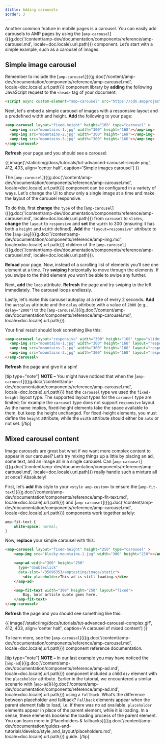 ```yaml
---
$title: Adding carousels
$order: 3
---
```


Another common feature in mobile pages is a carousel.  You can easily add carousels to AMP pages by using the [`amp-carousel`]({{g.doc('/content/amp-dev/documentation/components/reference/amp-carousel.md', locale=doc.locale).url.path}}) component. Let’s start with a simple example, such as a carousel of images.

## Simple image carousel

Remember to include the [`amp-carousel`]({{g.doc('/content/amp-dev/documentation/components/reference/amp-carousel.md', locale=doc.locale).url.path}}) component library by **adding** the following JavaScript request to the `<head>` tag of your document:

```html
<script async custom-element="amp-carousel" src="https://cdn.ampproject.org/v0/amp-carousel-0.1.js"></script>
```

Next, let's embed a simple carousel of images with a responsive layout and a predefined width and height. **Add** the following to your page:

```html
<amp-carousel layout="fixed-height" height="168" type="carousel" >
  <amp-img src="mountains-1.jpg" width="300" height="168"></amp-img>
  <amp-img src="mountains-2.jpg" width="300" height="168"></amp-img>
  <amp-img src="mountains-3.jpg" width="300" height="168"></amp-img>
</amp-carousel>
```

**Refresh** your page and you should see a carousel:

{{ image('/static/img/docs/tutorials/tut-advanced-carousel-simple.png', 412, 403, align='center half', caption='Simple images carousel') }}

The [`amp-carousel`]({{g.doc('/content/amp-dev/documentation/components/reference/amp-carousel.md', locale=doc.locale).url.path}}) component can be configured in a variety of ways.  Let's change the UI to show only a single image at a time and make the layout of the carousel responsive.

To do this, first **change** the `type` of the [`amp-carousel`]({{g.doc('/content/amp-dev/documentation/components/reference/amp-carousel.md', locale=doc.locale).url.path}}) from `carousel` to `slides`, **change** the `layout` to `responsive` and **set** the `width` to 300 (ensuring it has both a `height` and `width` defined).  **Add** the `"layout=responsive"` attribute to the [`amp-img`]({{g.doc('/content/amp-dev/documentation/components/reference/amp-img.md', locale=doc.locale).url.path}}) children of the [`amp-carousel`]({{g.doc('/content/amp-dev/documentation/components/reference/amp-carousel.md', locale=doc.locale).url.path}}).

**Reload** your page. Now, instead of a scrolling list of elements you’ll see one element at a time. Try **swiping** horizontally to move through the elements. If you swipe to the third element you won’t be able to swipe any further.

Next, **add** the `loop` attribute. **Refresh** the page and try swiping to the left immediately. The carousel loops endlessly.

Lastly, let’s make this carousel autoplay at a rate of every 2 seconds. **Add** the `autoplay` attribute and the `delay` attribute with a value of `2000` (e.g., `delay="2000"`) to the [`amp-carousel`]({{g.doc('/content/amp-dev/documentation/components/reference/amp-carousel.md', locale=doc.locale).url.path}}).

Your final result should look something like this:

```html
<amp-carousel layout="responsive" width="300" height="168" type="slides" autoplay delay="2000" loop>
  <amp-img src="mountains-1.jpg" width="300" height="168" layout="responsive"></amp-img>
  <amp-img src="mountains-2.jpg" width="300" height="168" layout="responsive"></amp-img>
  <amp-img src="mountains-3.jpg" width="300" height="168" layout="responsive"></amp-img>
</amp-carousel>
```

**Refresh** the page and give it a spin!

[tip type="note"]
**NOTE –**  You might have noticed that when the [`amp-carousel`]({{g.doc('/content/amp-dev/documentation/components/reference/amp-carousel.md', locale=doc.locale).url.path}}) had the `carousel` type we used the `fixed-height` layout type.  The supported layout types for the `carousel` type are limited; for example the `carousel` type does not support `responsive` layout.  As the name implies, fixed-height elements take the space available to them, but keep the height unchanged. For fixed-height elements, you must define the `height` attribute, while the `width` attribute should either be `auto` or not set.
[/tip]

## Mixed carousel content

Image carousels are great but what if we want more complex content to appear in our carousel? Let’s try mixing things up a little by placing an ad, some text, and an image all in a single carousel. Can [`amp-carousel`]({{g.doc('/content/amp-dev/documentation/components/reference/amp-carousel.md', locale=doc.locale).url.path}}) really handle such a mixture all at once? Absolutely!

First, let’s **add** this style to your `<style amp-custom>` to ensure the [`amp-fit-text`]({{g.doc('/content/amp-dev/documentation/components/reference/amp-fit-text.md', locale=doc.locale).url.path}}) and [`amp-carousel`]({{g.doc('/content/amp-dev/documentation/components/reference/amp-carousel.md', locale=doc.locale).url.path}}) components work together safely:

```css
amp-fit-text {
    white-space: normal;
}
```

Now, **replace** your simple carousel with this:

```html
<amp-carousel layout="fixed-height" height="250" type="carousel" >
    <amp-img src="blocky-mountains-1.jpg" width="300" height="250"></amp-img>

    <amp-ad width="300" height="250"
      type="doubleclick"
      data-slot="/35096353/amptesting/image/static">
        <div placeholder>This ad is still loading.</div>
    </amp-ad>

    <amp-fit-text width="300" height="250" layout="fixed">
        Big, bold article quote goes here.
    </amp-fit-text>
</amp-carousel>
```

**Refresh** the page and you should see something like this:

{{ image('/static/img/docs/tutorials/tut-advanced-carousel-complex.gif', 412, 403, align='center half', caption='A carousel of mixed content') }}

To learn more, see the [`amp-carousel`]({{g.doc('/content/amp-dev/documentation/components/reference/amp-carousel.md', locale=doc.locale).url.path}}) component reference documentation.

[tip type="note"]
**NOTE –**  In our last example you may have noticed the [`amp-ad`]({{g.doc('/content/amp-dev/documentation/components/reference/amp-ad.md', locale=doc.locale).url.path}}) component included a child `div` element with the `placeholder` attribute. Earlier in the tutorial, we encountered a similar scenario with [`amp-ad`]({{g.doc('/content/amp-dev/documentation/components/reference/amp-ad.md', locale=doc.locale).url.path}}) using a `fallback`. What’s the difference between placeholder and fallback? `Fallback` elements appear when the parent element fails to load, i.e. if there was no ad available. `placeholder` elements appear in place of the parent element, while it is loading. In a sense, these elements bookend the loading process of the parent element. You can learn more in [Placeholders & fallbacks]({{g.doc('/content/amp-dev/documentation/guides-and-tutorials/develop/style_and_layout/placeholders.md', locale=doc.locale).url.path}}) guide.
[/tip]
